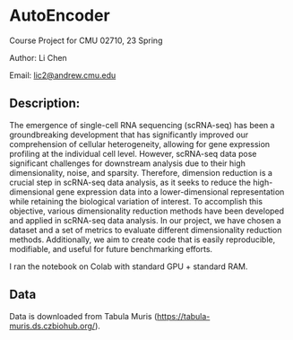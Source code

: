 # AutoEncoder

Course Project for CMU 02710, 23 Spring

Author:     Li Chen

Email:      lic2@andrew.cmu.edu

## Description: 

The emergence of single-cell RNA sequencing (scRNA-seq) has been a groundbreaking development that has significantly improved our comprehension of cellular heterogeneity, allowing for gene expression profiling at the individual cell level. However, scRNA-seq data pose significant challenges for downstream analysis due to their high dimensionality, noise, and sparsity. Therefore, dimension reduction is a crucial step in scRNA-seq data analysis, as it seeks to reduce the high-dimensional gene expression data into a lower-dimensional representation while retaining the biological variation of interest. To accomplish this objective, various dimensionality reduction methods have been developed and applied in scRNA-seq data analysis. In our project, we have chosen a dataset and a set of metrics to evaluate different dimensionality reduction methods. Additionally, we aim to create code that is easily reproducible, modifiable, and useful for future benchmarking efforts.

I ran the notebook on Colab with standard GPU + standard RAM.

## Data

  Data is downloaded from Tabula Muris (https://tabula-muris.ds.czbiohub.org/).
